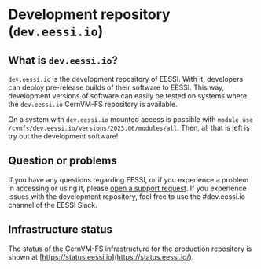 # Development repository (`dev.eessi.io`)

## What is `dev.eessi.io`?

`dev.eessi.io` is the development repository of EESSI. With it, developers can deploy pre-release builds of their software to EESSI. 
This way, development versions of software can easily be tested on systems where the `dev.eessi.io` CernVM-FS repository is available.

On a system with `dev.eessi.io` mounted access is possible with `module use /cvmfs/dev.eessi.io/versions/2023.06/modules/all`. Then, all that is left is
try out the development software!

## Question or problems

If you have any questions regarding EESSI, or if you experience a problem in accessing or using it,
please [open a support request](../support.md). If you experience issues with the development repository, feel free to use the #dev.eessi.io channel 
of the EESSI Slack.

## Infrastructure status

The status of the CernVM-FS infrastructure for the production repository is shown at [https://status.eessi.io](https://status.eessi.io/).